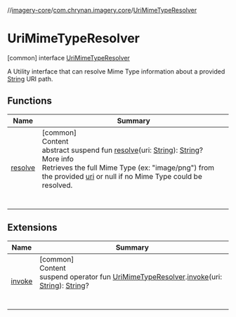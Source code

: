 //[imagery-core](../../../index.md)/[com.chrynan.imagery.core](../index.md)/[UriMimeTypeResolver](index.md)



# UriMimeTypeResolver  
 [common] interface [UriMimeTypeResolver](index.md)

A Utility interface that can resolve Mime Type information about a provided [String](https://kotlinlang.org/api/latest/jvm/stdlib/kotlin/-string/index.html) URI path.

   


## Functions  
  
|  Name |  Summary | 
|---|---|
| <a name="com.chrynan.imagery.core/UriMimeTypeResolver/resolve/#kotlin.String/PointingToDeclaration/"></a>[resolve](resolve.md)| <a name="com.chrynan.imagery.core/UriMimeTypeResolver/resolve/#kotlin.String/PointingToDeclaration/"></a>[common]  <br>Content  <br>abstract suspend fun [resolve](resolve.md)(uri: [String](https://kotlinlang.org/api/latest/jvm/stdlib/kotlin/-string/index.html)): [String](https://kotlinlang.org/api/latest/jvm/stdlib/kotlin/-string/index.html)?  <br>More info  <br>Retrieves the full Mime Type (ex: "image/png") from the provided [uri](resolve.md) or null if no Mime Type could be resolved.  <br><br><br>|


## Extensions  
  
|  Name |  Summary | 
|---|---|
| <a name="com.chrynan.imagery.core//invoke/com.chrynan.imagery.core.UriMimeTypeResolver#kotlin.String/PointingToDeclaration/"></a>[invoke](../invoke.md)| <a name="com.chrynan.imagery.core//invoke/com.chrynan.imagery.core.UriMimeTypeResolver#kotlin.String/PointingToDeclaration/"></a>[common]  <br>Content  <br>suspend operator fun [UriMimeTypeResolver](index.md).[invoke](../invoke.md)(uri: [String](https://kotlinlang.org/api/latest/jvm/stdlib/kotlin/-string/index.html)): [String](https://kotlinlang.org/api/latest/jvm/stdlib/kotlin/-string/index.html)?  <br><br><br>|

